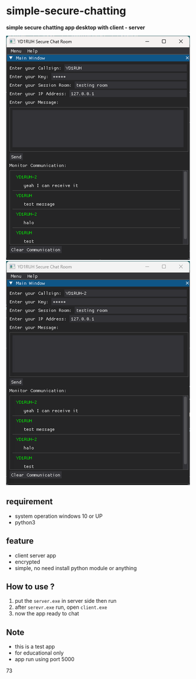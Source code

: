 # simple-secure-chatting
**simple secure chatting app desktop with client - server**

![This is an alt text.](https://github.com/YD1RUH/simple-secure-chatting/blob/main/scap1.png) ![This is an alt text.](https://github.com/YD1RUH/simple-secure-chatting/blob/main/scap2.png) 

## requirement
* system operation windows 10 or UP
* python3

## feature
* client server app
* encrypted
* simple, no need install python module or anything

## How to use ?
1. put the `server.exe` in server side then run
2. after `serevr.exe` run, open `client.exe`
3. now the app ready to chat

## Note
* this is a test app
* for educational only
* app run using port 5000 

73 
